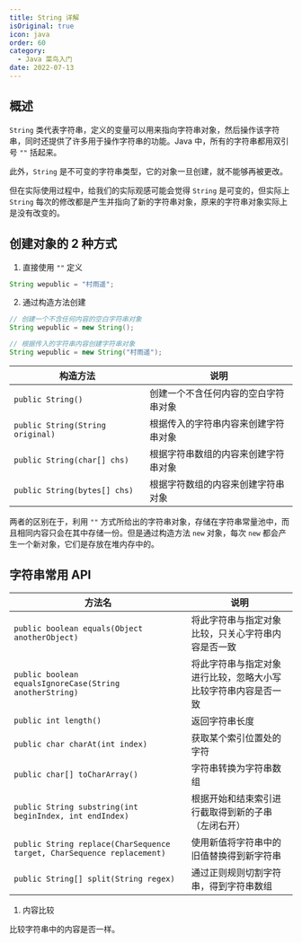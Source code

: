 ```yaml
---
title: String 详解
isOriginal: true
icon: java
order: 60
category:
  - Java 菜鸟入门
date: 2022-07-13
---
```


## 概述

`String` 类代表字符串，定义的变量可以用来指向字符串对象，然后操作该字符串，同时还提供了许多用于操作字符串的功能。Java 中，所有的字符串都用双引号 `""` 括起来。

此外，`String` 是不可变的字符串类型，它的对象一旦创建，就不能够再被更改。

但在实际使用过程中，给我们的实际观感可能会觉得 `String` 是可变的，但实际上 `String` 每次的修改都是产生并指向了新的字符串对象，原来的字符串对象实际上是没有改变的。

## 创建对象的 2 种方式

1.   直接使用 `""` 定义

```java
String wepublic = "村雨遥";
```

2.   通过构造方法创建

```java
// 创建一个不含任何内容的空白字符串对象
String wepublic = new String();
```

```java
// 根据传入的字符串内容创建字符串对象
String wepublic = new String("村雨遥");
```

| 构造方法                         | 说明                                 |
| -------------------------------- | ------------------------------------ |
| `public String()`                | 创建一个不含任何内容的空白字符串对象 |
| `public String(String original)` | 根据传入的字符串内容来创建字符串对象 |
| `public String(char[] chs)`      | 根据字符串数组的内容来创建字符串对象 |
| `public String(bytes[] chs)`     | 根据字符数组的内容来创建字符串对象   |

两者的区别在于，利用 `""` 方式所给出的字符串对象，存储在字符串常量池中，而且相同内容只会在其中存储一份。但是通过构造方法 `new` 对象，每次 `new` 都会产生一个新对象，它们是存放在堆内存中的。

## 字符串常用 API

| 方法名                                                                 | 说明                                                           |
| ---------------------------------------------------------------------- | -------------------------------------------------------------- |
| `public boolean equals(Object anotherObject)`                          | 将此字符串与指定对象比较，只关心字符串内容是否一致             |
| `public boolean equalsIgnoreCase(String anotherString)`                | 将此字符串与指定对象进行比较，忽略大小写比较字符串内容是否一致 |
| `public int length()`                                                  | 返回字符串长度                                                 |
| `public char charAt(int index)`                                        | 获取某个索引位置处的字符                                       |
| `public char[] toCharArray()`                                          | 字符串转换为字符串数组                                         |
| `public String substring(int beginIndex, int endIndex)`                | 根据开始和结束索引进行截取得到新的子串（左闭右开）             |
| `public String replace(CharSequence target, CharSequence replacement)` | 使用新值将字符串中的旧值替换得到新字符串                       |
| `public String[] split(String regex)`                                  | 通过正则规则切割字符串，得到字符串数组                         |

1.   内容比较

比较字符串中的内容是否一样。